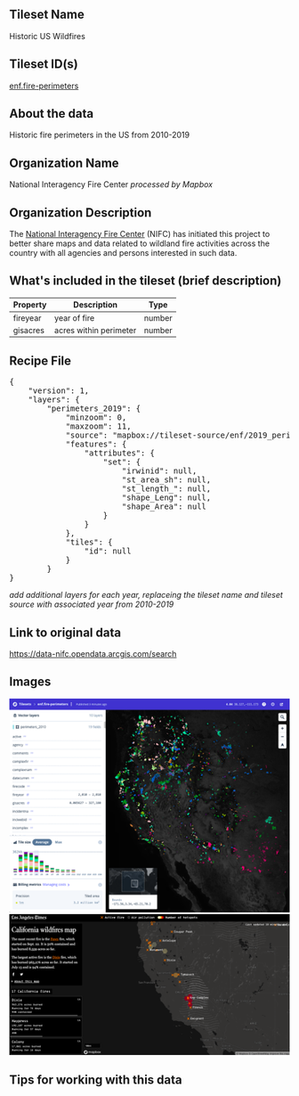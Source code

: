 ## Tileset Name

Historic US Wildfires

## Tileset ID(s)

[enf.fire-perimeters](https://studio.mapbox.com/tilesets/enf.fire-perimeters/#3.68/39.56/-98.27)

## About the data

Historic fire perimeters in the US from 2010-2019

## Organization Name

National Interagency Fire Center _processed by Mapbox_

## Organization Description

The [National Interagency Fire Center](https://www.nifc.gov/) (NIFC) has initiated this project to better share maps and data related to wildland fire activities across the country with all agencies and persons interested in such data.

## What's included in the tileset (brief description)


| Property | Description | Type |
| --- | --- | ----
| fireyear | year of fire | number |
| gisacres | acres within perimeter | number |

## Recipe File

<pre>
{
    "version": 1,
    "layers": {
        "perimeters_2019": {
            "minzoom": 0,
            "maxzoom": 11,
            "source": "mapbox://tileset-source/enf/2019_perimeters",
            "features": {
                "attributes": {
                    "set": {
                        "irwinid": null,
                        "st_area_sh": null,
                        "st_length_": null,
                        "shape_Leng": null,
                        "shape_Area": null
                    }
                }
            },
            "tiles": {
                "id": null
            }
        }
}
</pre>

_add additional layers for each year, replaceing the tileset name and tileset source with associated year from 2010-2019_

## Link to original data 

https://data-nifc.opendata.arcgis.com/search

## Images

![](https://github.com/mapbox/data-exchange/blob/main/res/img/wildfire-tilesets.png?raw=true)
![](https://github.com/mapbox/data-exchange/blob/main/res/img/wildfire-latimtes.png?raw=true)


## Tips for working with this data
